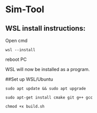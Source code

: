 # Sim-Tool

## WSL install instructions:

Open cmd

```wsl --install```

reboot PC

WSL will now be installed as a program.


##Set up WSL/Ubuntu

```sudo apt update && sudo apt upgrade```

```sudo apt-get install cmake git g++ gcc```

```chmod +x build.sh```